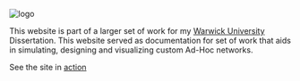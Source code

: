 ![logo](/assets/LOGO.png|width=100)

This website is part of a larger set of work for my [Warwick University](https://warwick.ac.uk/)  Dissertation. This website served as documentation for set of work that aids in simulating, designing and visualizing custom Ad-Hoc networks. 

See the site in [action](https://dylanfranks3.github.io/AdHocSimSite/)

